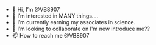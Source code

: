 - 👋 Hi, I’m @VB8907
- 👀 I’m interested in MANY things....
- 🌱 I’m currently earning my associates in science. 
- 💞️ I’m looking to collaborate on I'm new introduce me??
- 📫 How to reach me @VB8907

<!---
VB8907/VB8907 is a ✨ special ✨ repository because its `README.md` (this file) appears on your GitHub profile.
You can click the Preview link to take a look at your changes.
--->
